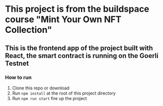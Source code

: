 # This project is from the buildspace course "Mint Your Own NFT Collection"

## This is the frontend app of the project built with React, the smart contract is running on the Goerli Testnet

### How to run
1. Clone this repo or download
1. Run `npm install` at the root of this project directory
3. Run `npm run start` fire up the project
